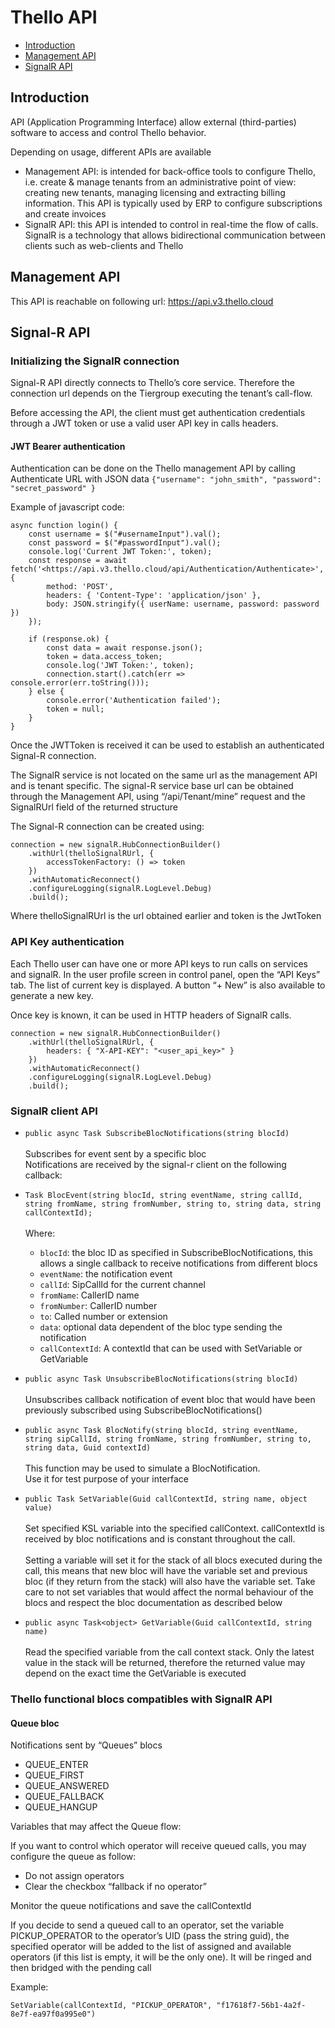 # Thello API

- [Introduction](#intro)
- [Management API](#mgm_api)
- [SignalR API](#signalr_api)

## <a id="intro">Introduction</a>

API (Application Programming Interface) allow external (third-parties) software to access and control Thello behavior.

Depending on usage, different APIs are available

- Management API: is intended for back-office tools to configure Thello, i.e. create & manage tenants from an administrative point of view: creating new tenants, managing licensing and extracting billing information. This API is typically used by ERP to configure subscriptions and create invoices
- SignalR API: this API is intended to control in real-time the flow of calls. SignalR is a technology that allows bidirectional communication between clients such as web-clients and Thello

## <a id="mgm_api">Management API</a>

This API is reachable on following url: <https://api.v3.thello.cloud>

## <a id="signalr_api">Signal-R API</a>

### Initializing the SignalR connection

Signal-R API directly connects to Thello’s core service. Therefore the connection url depends on the Tiergroup executing the tenant’s call-flow.

Before accessing the API, the client must get authentication credentials through a JWT token or use a valid user API key in calls headers.

#### JWT Bearer authentication

Authentication can be done on the Thello management API by calling Authenticate URL with JSON data ```{"username": "john_smith", "password": "secret_password" }```

Example of javascript code:
```{lang=javascript} 
async function login() {
    const username = $("#usernameInput").val();
    const password = $("#passwordInput").val();
    console.log('Current JWT Token:', token);
    const response = await fetch('<https://api.v3.thello.cloud/api/Authentication/Authenticate>', {
        method: 'POST',
        headers: { 'Content-Type': 'application/json' },
        body: JSON.stringify({ userName: username, password: password })
    });

    if (response.ok) {
        const data = await response.json();
        token = data.access_token;
        console.log('JWT Token:', token);
        connection.start().catch(err => console.error(err.toString()));
    } else {
        console.error('Authentication failed');
        token = null;
    }
}
```

Once the JWTToken is received it can be used to establish an authenticated Signal-R connection.

The SignalR service is not located on the same url as the management API and is tenant specific. The signal-R service base url can be obtained through the Management API, using “/api/Tenant/mine” request and the SignalRUrl field of the returned structure

The Signal-R connection can be created using:

```{lang=javascript} 
connection = new signalR.HubConnectionBuilder()
    .withUrl(thelloSignalRUrl, {
        accessTokenFactory: () => token
    })
    .withAutomaticReconnect()
    .configureLogging(signalR.LogLevel.Debug)
    .build();
```

Where thelloSignalRUrl is the url obtained earlier and token is the JwtToken

### API Key authentication

Each Thello user can have one or more API keys to run calls on services and signalR. In the user profile screen in control panel, open the “API Keys” tab. The list of current key is displayed. A button “+ New” is also available to generate a new key.

Once key is known, it can be used in HTTP headers of SignalR calls.

```{lang=javascript} 
connection = new signalR.HubConnectionBuilder()
    .withUrl(thelloSignalRUrl, {
        headers: { "X-API-KEY": "<user_api_key>" }
    })
    .withAutomaticReconnect()
    .configureLogging(signalR.LogLevel.Debug)
    .build();
```

### SignalR client API

- ```public async Task SubscribeBlocNotifications(string blocId)```\
\
Subscribes for event sent by a specific bloc\
Notifications are received by the signal-r client on the following callback:

- ```Task BlocEvent(string blocId, string eventName, string callId, string fromName, string fromNumber, string to, string data, string callContextId);```\
\
Where: 
    - ```blocId```: the bloc ID as specified in SubscribeBlocNotifications, this allows a single callback to receive notifications from different blocs
    - ```eventName```: the notification event
    - ```callId```: SipCallId for the current channel
    - ```fromName```: CallerID name
    - ```fromNumber```: CallerID number
    - ```to```: Called number or extension
    - ```data```: optional data dependent of the bloc type sending the notification
    - ```callContextId```: A contextId that can be used with SetVariable or GetVariable

- ```public async Task UnsubscribeBlocNotifications(string blocId)```\
\
Unsubscribes callback notification of event bloc that would have been previously subscribed using SubscribeBlocNotifications()

- ```public async Task BlocNotify(string blocId, string eventName, string sipCallId, string fromName, string fromNumber, string to, string data, Guid contextId)``` \
\
This function may be used to simulate a BlocNotification.\
Use it for test purpose of your interface

- ```public Task SetVariable(Guid callContextId, string name, object value)```\
\
Set specified KSL variable into the specified callContext. callContextId is received by bloc notifications and is constant throughout the call.\
\
Setting a variable will set it for the stack of all blocs executed during the call, this means that new bloc will have the variable set and previous bloc (if they return from the stack) will also have the variable set. Take care to not set variables that would affect the normal behaviour of the blocs and respect the bloc documentation as described below

- ```public async Task<object> GetVariable(Guid callContextId, string name)``` \
\
Read the specified variable from the call context stack. Only the latest value in the stack will be returned, therefore the returned value may depend on the exact time the GetVariable is executed

### Thello functional blocs compatibles with SignalR API</a>

#### Queue bloc

Notifications sent by “Queues” blocs

- QUEUE_ENTER
- QUEUE_FIRST
- QUEUE_ANSWERED
- QUEUE_FALLBACK
- QUEUE_HANGUP

Variables that may affect the Queue flow:

If you want to control which operator will receive queued calls, you may configure the queue as follow:

- Do not assign operators
- Clear the checkbox “fallback if no operator”

Monitor the queue notifications and save the callContextId

If you decide to send a queued call to an operator, set the variable PICKUP_OPERATOR to the operator’s UID (pass the string guid), the specified operator will be added to the list of assigned and available operators (if this list is empty, it will be the only one). It will be ringed and then bridged with the pending call

Example:

```SetVariable(callContextId, "PICKUP_OPERATOR", "f17618f7-56b1-4a2f-8e7f-ea97f0a995e0")```